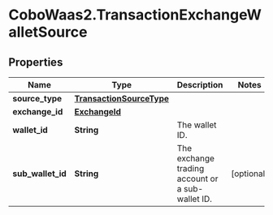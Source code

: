 # CoboWaas2.TransactionExchangeWalletSource

## Properties

Name | Type | Description | Notes
------------ | ------------- | ------------- | -------------
**source_type** | [**TransactionSourceType**](TransactionSourceType.md) |  | 
**exchange_id** | [**ExchangeId**](ExchangeId.md) |  | 
**wallet_id** | **String** | The wallet ID. | 
**sub_wallet_id** | **String** | The exchange trading account or a sub-wallet ID. | [optional] 


